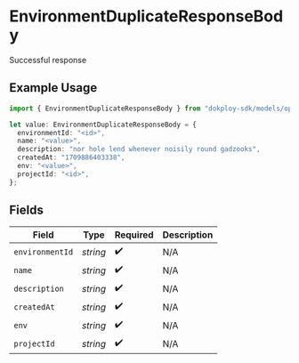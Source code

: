 # EnvironmentDuplicateResponseBody

Successful response

## Example Usage

```typescript
import { EnvironmentDuplicateResponseBody } from "dokploy-sdk/models/operations";

let value: EnvironmentDuplicateResponseBody = {
  environmentId: "<id>",
  name: "<value>",
  description: "nor hole lend whenever noisily round gadzooks",
  createdAt: "1709886403338",
  env: "<value>",
  projectId: "<id>",
};
```

## Fields

| Field              | Type               | Required           | Description        |
| ------------------ | ------------------ | ------------------ | ------------------ |
| `environmentId`    | *string*           | :heavy_check_mark: | N/A                |
| `name`             | *string*           | :heavy_check_mark: | N/A                |
| `description`      | *string*           | :heavy_check_mark: | N/A                |
| `createdAt`        | *string*           | :heavy_check_mark: | N/A                |
| `env`              | *string*           | :heavy_check_mark: | N/A                |
| `projectId`        | *string*           | :heavy_check_mark: | N/A                |